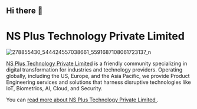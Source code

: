 ## Hi there 👋
# NS Plus Technology Private Limited

![278855430_544424557038661_5591687108061723137_n](https://github.com/NSPLUSTECH/.github/assets/42728560/0c5daa64-f171-413a-abee-7837cee19752)

[NS Plus Technology Private Limited](https://nspglobaltech.com/) is a friendly community specializing in digital transformation for industries and technology providers.
Operating globally, including the US, Europe, and the Asia Pacific, we provide Product Engineering services and solutions that harness disruptive technologies like IoT, Biometrics, AI, Cloud, and Security.

You can [read more about NS Plus Technology Private Limited
](https://nspglobaltech.com/about).

<!--

**Here are some ideas to get you started:**

🙋‍♀️ A short introduction - what is your organization all about?
🌈 Contribution guidelines - how can the community get involved?
👩‍💻 Useful resources - where can the community find your docs? Is there anything else the community should know?
🍿 Fun facts - what does your team eat for breakfast?
🧙 Remember, you can do mighty things with the power of [Markdown](https://docs.github.com/github/writing-on-github/getting-started-with-writing-and-formatting-on-github/basic-writing-and-formatting-syntax)
-->
